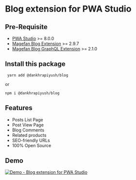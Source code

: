 # Blog extension for PWA Studio

## Pre-Requisite
* [PWA Studio](https://github.com/magento/pwa-studio) >= 8.0.0
* [Magefan Blog Extension](https://github.com/magefan/module-blog) >= 2.9.7
* [Magefan Blog GraphQL Extension](https://github.com/magefan/module-blog-graph-ql) >= 2.1.0

## Install this package
```
 yarn add @dankhrapiyush/blog
```
or
```
npm i @dankhrapiyush/blog
```

## Features
* Posts List Page
* Post View Page
* Blog Comments
* Related products
* SEO-friendly URLs
* 100% Open Source

## Demo
[![Demo - Blog extension for PWA Studio](https://img.youtube.com/vi/madRZs5D3qQ/0.jpg)](https://www.youtube.com/watch?v=madRZs5D3qQ)